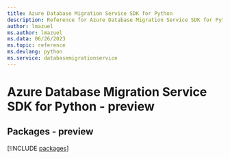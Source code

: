 ```yaml
---
title: Azure Database Migration Service SDK for Python
description: Reference for Azure Database Migration Service SDK for Python
author: lmazuel
ms.author: lmazuel
ms.data: 06/26/2023
ms.topic: reference
ms.devlang: python
ms.service: databasemigrationservice
---
```

# Azure Database Migration Service SDK for Python - preview
## Packages - preview
[!INCLUDE [packages](database-migration-service-index.md)]
